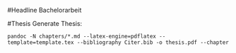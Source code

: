 #Headline
Bachelorarbeit

#Thesis
Generate Thesis:

`pandoc -N chapters/*.md --latex-engine=pdflatex --template=template.tex --bibliography Citer.bib -o thesis.pdf --chapter`
